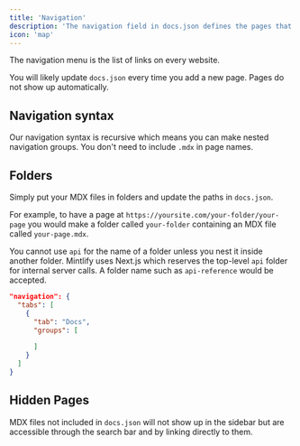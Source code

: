 ```yaml
---
title: 'Navigation'
description: 'The navigation field in docs.json defines the pages that go in the navigation menu'
icon: 'map'
---
```


The navigation menu is the list of links on every website.

You will likely update `docs.json` every time you add a new page. Pages do not show up automatically.

## Navigation syntax

Our navigation syntax is recursive which means you can make nested navigation groups. You don't need to include `.mdx` in page names.

## Folders

Simply put your MDX files in folders and update the paths in `docs.json`.

For example, to have a page at `https://yoursite.com/your-folder/your-page` you would make a folder called `your-folder` containing an MDX file called `your-page.mdx`.

You cannot use `api` for the name of a folder unless you nest it inside another folder. Mintlify uses Next.js which reserves the top-level `api` folder for internal server calls. A folder name such as `api-reference` would be accepted.

```json Navigation With Folder
"navigation": {
  "tabs": [
    {
      "tab": "Docs",
      "groups": [
        
      ]
    }
  ]
}
```

## Hidden Pages

MDX files not included in `docs.json` will not show up in the sidebar but are accessible through the search bar and by linking directly to them.